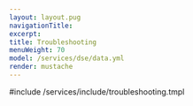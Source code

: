 ```yaml
---
layout: layout.pug
navigationTitle:
excerpt:
title: Troubleshooting
menuWeight: 70
model: /services/dse/data.yml
render: mustache
---
```


#include /services/include/troubleshooting.tmpl
